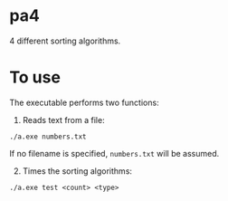 # pa4
4 different sorting algorithms.

# To use
The executable performs two functions:
1. Reads text from a file:
```
./a.exe numbers.txt
```
If no filename is specified, `numbers.txt` will be assumed.

2. Times the sorting algorithms:
```
./a.exe test <count> <type>
```

